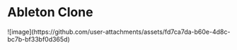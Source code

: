 <h1>Ableton Clone</h1>
![image](https://github.com/user-attachments/assets/fd7ca7da-b60e-4d8c-bc7b-bf33bf0d365d)
